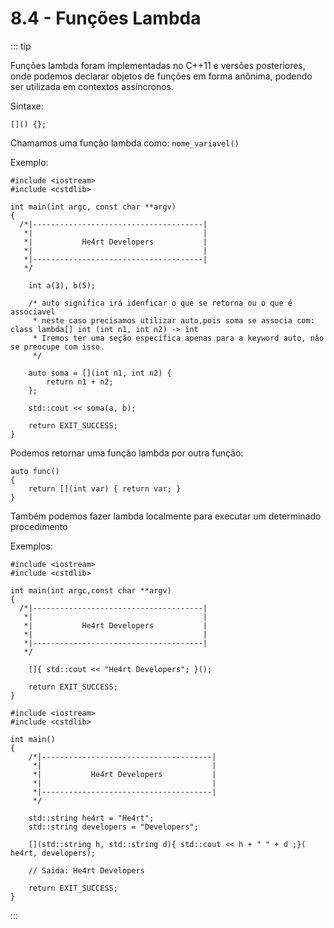 # 8.4 - Funções Lambda

::: tip

Funções lambda foram implementadas no C++11 e versões posteriores, onde podemos declarar objetos de funções em forma anônima, podendo ser utilizada em contextos assíncronos.

Sintaxe:

`[]() {};`

Chamamos uma função lambda como: `nome_variavel()`

Exemplo:
```cpp{0}
#include <iostream>
#include <cstdlib>

int main(int argc, const char **argv)
{
  /*|--------------------------------------|
   *|                                      |
   *|           He4rt Developers           |
   *|                                      |
   *|--------------------------------------|
   */

    int a(3), b(5);

    /* auto significa irá idenficar o que se retorna ou o que é associavel
     * neste caso precisamos utilizar auto,pois soma se associa com: class lambda[] int (int n1, int n2) -> int
     * Iremos ter uma seção específica apenas para a keyword auto, não se preocupe com isso.
     */

    auto soma = [](int n1, int n2) {
        return n1 + n2;
    };

    std::cout << soma(a, b);

    return EXIT_SUCCESS;
}
```

Podemos retornar uma função lambda por outra função:

```cpp{0}
auto func()
{
    return [](int var) { return var; }
}
```

Também podemos fazer lambda localmente para executar um determinado procedimento

Exemplos:

```cpp{0}
#include <iostream>
#include <cstdlib>

int main(int argc,const char **argv) 
{
  /*|--------------------------------------|
   *|                                      |
   *|           He4rt Developers           |
   *|                                      |
   *|--------------------------------------|
   */

    []{ std::cout << "He4rt Developers"; }();

    return EXIT_SUCCESS;
}
```
```cpp{0}
#include <iostream>
#include <cstdlib>

int main() 
{
    /*|--------------------------------------|
     *|                                      |
     *|           He4rt Developers           |
     *|                                      |
     *|--------------------------------------|
     */

    std::string he4rt = "He4rt";
    std::string developers = "Developers";

    [](std::string h, std::string d){ std::cout << h + " " + d ;}( he4rt, developers);

    // Saida: He4rt Developers

    return EXIT_SUCCESS;
}
```
:::